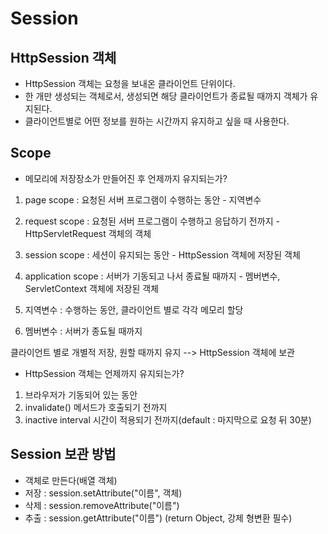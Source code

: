 # Session

## HttpSession 객체

- HttpSession 객체는 요청을 보내온 클라이언트 단위이다.
- 한 개만 생성되는 객체로서, 생성되면 해당 클라이언트가 종료될 때까지 객체가 유지된다.
- 클라이언트별로 어떤 정보를 원하는 시간까지 유지하고 싶을 때 사용한다.



## Scope

- 메모리에 저장장소가 만들어진 후 언제까지 유지되는가?

1. page scope : 요청된 서버 프로그램이 수행하는 동안 - 지역변수
2. request scope : 요청된 서버 프로그램이 수행하고 응답하기 전까지 - HttpServletRequest 객체의 객체
3. session scope : 세션이 유지되는 동안 - HttpSession 객체에 저장된 객체
4. application scope : 서버가 기동되고 나서 종료될 때까지 - 멤버변수, ServletContext 객체에 저장된 객체



1. 지역변수 : 수행하는 동안, 클라이언트 별로 각각 메모리 할당
2. 멤버변수 : 서버가 종됴될 때까지

클라이언트 별로 개별적 저장, 원할 때까지 유지 --> HttpSession 객체에 보관



- HttpSession 객체는 언제까지 유지되는가?

1. 브라우저가 기동되어 있는 동안
2. invalidate() 메서드가 호출되기 전까지
3. inactive interval 시간이 적용되기 전까지(default : 마지막으로 요청 뒤 30분)



## Session 보관 방법

- 객체로 만든다(배열 객체)
- 저장 : session.setAttribute("이름", 객체)
- 삭제 : session.removeAttribute("이름")
- 추출 : session.getAttribute("이름") (return Object, 강제 형변환 필수)